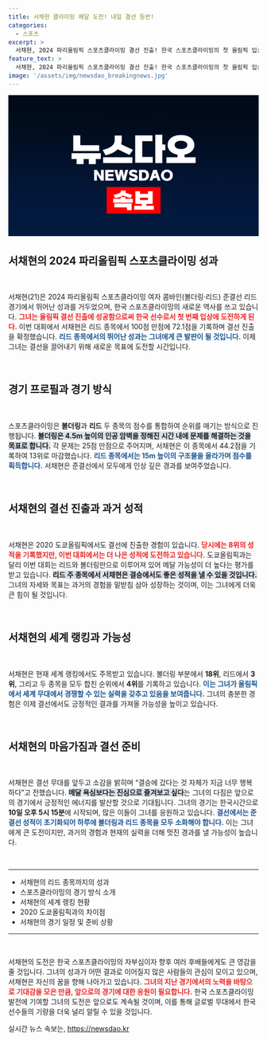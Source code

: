 ```yaml
---
title: 서채현 클라이밍 메달 도전! 내일 결선 등반!
categories:
  - 스포츠
excerpt: >
  서채현, 2024 파리올림픽 스포츠클라이밍 결선 진출! 한국 스포츠클라이밍의 첫 올림픽 입상 도전, 더욱 기대되는 메달 가능성. 그의 흥미진진한 결승 경기를 놓치지 마세요!
feature_text: >
  서채현, 2024 파리올림픽 스포츠클라이밍 결선 진출! 한국 스포츠클라이밍의 첫 올림픽 입상 도전, 더욱 기대되는 메달 가능성. 그의 흥미진진한 결승 경기를 놓치지 마세요!
image: '/assets/img/newsdao_breakingnews.jpg'
---
```


<p><img src="/assets/img/newsdao_breakingnews.jpg" alt="ontimetimes 속보" /></p>

<h2 data-ke-size="size26">서채현의 2024 파리올림픽 스포츠클라이밍 성과</h2>

<p data-ke-size="size16">&nbsp;</p>

<p data-ke-size="size16">서채현(21)은 2024 파리올림픽 스포츠클라이밍 여자 콤바인(볼더링·리드) 준결선 리드 경기에서 뛰어난 성과를 거두었으며, 한국 스포츠클라이밍의 새로운 역사를 쓰고 있습니다. <b><span style="color: #ee2323;">그녀는 올림픽 결선 진출에 성공함으로써 한국 선수로서 첫 번째 입상에 도전하게 된다.</span></b> 이번 대회에서 서채현은 리드 종목에서 100점 만점에 72.1점을 기록하며 결선 진출을 확정했습니다. <b><span style="color: #1a5490;">리드 종목에서의 뛰어난 성과는 그녀에게 큰 발판이 될 것입니다.</span></b> 이제 그녀는 결선을 끌어내기 위해 새로운 목표에 도전할 시간입니다.</p>

<p data-ke-size="size16">&nbsp;</p>

<h2 data-ke-size="size26">경기 프로필과 경기 방식</h2>

<p data-ke-size="size16">&nbsp;</p>

<p data-ke-size="size16">스포츠클라이밍은 <b>볼더링</b>과 <b>리드</b> 두 종목의 점수를 통합하여 순위를 매기는 방식으로 진행됩니다. <b><span style="background-color: #21538527;">볼더링은 4.5m 높이의 인공 암벽을 정해진 시간 내에 문제를 해결하는 것을 목표로 합니다.</span></b> 각 문제는 25점 만점으로 주어지며, 서채현은 이 종목에서 44.2점을 기록하여 13위로 마감했습니다. <b><span style="color: #1a5490;">리드 종목에서는 15m 높이의 구조물을 올라가며 점수를 획득합니다.</span></b> 서채현은 준결선에서 모두에게 인상 깊은 경과를 보여주었습니다.</p>

<p data-ke-size="size16">&nbsp;</p>

<h2 data-ke-size="size26">서채현의 결선 진출과 과거 성적</h2>

<p data-ke-size="size16">&nbsp;</p>

<p data-ke-size="size16">서채현은 2020 도쿄올림픽에서도 결선에 진출한 경험이 있습니다. <b><span style="color: #ee2323;">당시에는 8위의 성적을 기록했지만, 이번 대회에서는 더 나은 성적에 도전하고 있습니다.</span></b> 도쿄올림픽과는 달리 이번 대회는 리드와 볼더링만으로 이루어져 있어 메달 가능성이 더 높다는 평가를 받고 있습니다. <b><span style="background-color: #21538527;">리드 주 종목에서 서채현은 결승에서도 좋은 성적을 낼 수 있을 것입니다.</span></b> 그녀의 자세와 목표는 과거의 경험을 밑받침 삼아 성장하는 것이며, 이는 그녀에게 더욱 큰 힘이 될 것입니다.</p>

<p data-ke-size="size16">&nbsp;</p>

<h2 data-ke-size="size26">서채현의 세계 랭킹과 가능성</h2>

<p data-ke-size="size16">&nbsp;</p>

<p data-ke-size="size16">서채현은 현재 세계 랭킹에서도 주목받고 있습니다. 볼더링 부분에서 <b>18위</b>, 리드에서 <b>3위</b>, 그리고 두 종목을 모두 합친 순위에서 <b>4위</b>를 기록하고 있습니다. <b><span style="color: #1a5490;">이는 그녀가 올림픽에서 세계 무대에서 경쟁할 수 있는 실력을 갖추고 있음을 보여줍니다.</span></b> 그녀의 충분한 경험은 이제 결선에서도 긍정적인 결과를 가져올 가능성을 높이고 있습니다.</p>

<p data-ke-size="size16">&nbsp;</p>

<h2 data-ke-size="size26">서채현의 마음가짐과 결선 준비</h2>

<p data-ke-size="size16">&nbsp;</p>

<p data-ke-size="size16">서채현은 결선 무대를 앞두고 소감을 밝히며 “결승에 갔다는 것 자체가 지금 너무 행복하다”고 전했습니다. <b><span style="background-color: #21538527;">메달 욕심보다는 진심으로 즐겨보고 싶다</span></b>는 그녀의 다짐은 앞으로의 경기에서 긍정적인 에너지를 발산할 것으로 기대됩니다. 그녀의 경기는 한국시간으로 <b>10일 오후 5시 15분</b>에 시작되며, 많은 이들이 그녀를 응원하고 있습니다. <b><span style="color: #1a5490;">결선에서는 준결선 성적이 초기화되어 하루에 볼더링과 리드 종목을 모두 소화해야 합니다.</span></b> 이는 그녀에게 큰 도전이지만, 과거의 경험과 현재의 실력을 더해 멋진 경과를 낼 가능성이 높습니다.</p>

<p data-ke-size="size16">&nbsp;</p>

<hr />

<ul>
  <li>서채현의 리드 종목까지의 성과</li>
  <li>스포츠클라이밍의 경기 방식 소개</li>
  <li>서채현의 세계 랭킹 현황</li>
  <li>2020 도쿄올림픽과의 차이점</li>
  <li>서채현의 경기 일정 및 준비 상황</li>
</ul> 

<hr />

<p data-ke-size="size16">&nbsp;</p>

<p data-ke-size="size16">서채현의 도전은 한국 스포츠클라이밍의 자부심이자 향후 여러 후배들에게도 큰 영감을 줄 것입니다. 그녀의 성과가 어떤 결과로 이어질지 많은 사람들의 관심이 모이고 있으며, 서채현은 자신의 꿈을 향해 나아가고 있습니다. <b><span style="color: #ee2323;">그녀의 지난 경기에서의 노력을 바탕으로 기대감을 모은 만큼, 앞으로의 경기에 대한 응원이 필요합니다.</span></b> 한국 스포츠클라이밍 발전에 기여할 그녀의 도전은 앞으로도 계속될 것이며, 이를 통해 글로벌 무대에서 한국 선수들의 기량을 더욱 널리 알릴 수 있을 것입니다.</p>
실시간 뉴스 속보는, <a href="https://newsdao.kr" rel="dofollow">https://newsdao.kr</a>


